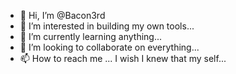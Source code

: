 - 👋 Hi, I’m @Bacon3rd
- 👀 I’m interested in building my own tools...
- 🌱 I’m currently learning anything...
- 💞️ I’m looking to collaborate on everything...
- 📫 How to reach me ... I wish I knew that my self...

<!---
Bacon3rd/Bacon3rd is a ✨ special ✨ repository because its `README.md` (this file) appears on your GitHub profile.
You can click the Preview link to take a look at your changes.
--->
